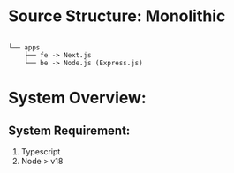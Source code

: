 # Source Structure: Monolithic

```

└── apps
    ├── fe -> Next.js
    └── be -> Node.js (Express.js)
```

# System Overview:


## System Requirement:

1. Typescript
2. Node > v18

